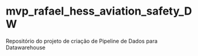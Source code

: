 # mvp_rafael_hess_aviation_safety_DW
Repositório do projeto de criação de Pipeline de Dados para Datawarehouse 
